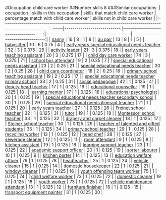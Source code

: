 #Occupation child care worker
##Number skills 8
###Similar occupations:
| occupation                                                                                                  |   skills in this occupation |   skills that match child care worker |   percentage match with child care worker |   skills not in child care worker |
|:------------------------------------------------------------------------------------------------------------|----------------------------:|--------------------------------------:|------------------------------------------:|----------------------------------:|
| [nanny](nanny.md)                                                                                           |                          16 |                                     8 |                                     1     |                                 8 |
| [au pair](au_pair.md)                                                                                       |                          13 |                                     8 |                                     1     |                                 5 |
| [babysitter](babysitter.md)                                                                                 |                          10 |                                     6 |                                     0.75  |                                 4 |
| [early years special educational needs teacher](early_years_special_educational_needs_teacher.md)           |                          32 |                                     3 |                                     0.375 |                                29 |
| [activity leader](activity_leader.md)                                                                       |                          21 |                                     3 |                                     0.375 |                                18 |
| [early years teaching assistant](early_years_teaching_assistant.md)                                         |                          20 |                                     3 |                                     0.375 |                                17 |
| [child day care worker](child_day_care_worker.md)                                                           |                          74 |                                     3 |                                     0.375 |                                71 |
| [school bus attendant](school_bus_attendant.md)                                                             |                           9 |                                     2 |                                     0.25  |                                 7 |
| [special educational needs assistant](special_educational_needs_assistant.md)                               |                          23 |                                     2 |                                     0.25  |                                21 |
| [special educational needs teacher](special_educational_needs_teacher.md)                                   |                          30 |                                     2 |                                     0.25  |                                28 |
| [child care coordinator](child_care_coordinator.md)                                                         |                          18 |                                     2 |                                     0.25  |                                16 |
| [primary school teaching assistant](primary_school_teaching_assistant.md)                                   |                          19 |                                     2 |                                     0.25  |                                17 |
| [special educational needs teacher primary school](special_educational_needs_teacher_primary_school.md)     |                          33 |                                     2 |                                     0.25  |                                31 |
| [social pedagogue](social_pedagogue.md)                                                                     |                          42 |                                     1 |                                     0.125 |                                41 |
| [deputy head teacher](deputy_head_teacher.md)                                                               |                          17 |                                     1 |                                     0.125 |                                16 |
| [educational counsellor](educational_counsellor.md)                                                         |                          19 |                                     1 |                                     0.125 |                                18 |
| [learning mentor](learning_mentor.md)                                                                       |                          17 |                                     1 |                                     0.125 |                                16 |
| [educational psychologist](educational_psychologist.md)                                                     |                          20 |                                     1 |                                     0.125 |                                19 |
| [special educational needs teacher secondary school](special_educational_needs_teacher_secondary_school.md) |                          30 |                                     1 |                                     0.125 |                                29 |
| [special educational needs itinerant teacher](special_educational_needs_itinerant_teacher.md)               |                          21 |                                     1 |                                     0.125 |                                20 |
| [early years teacher](early_years_teacher.md)                                                               |                          27 |                                     1 |                                     0.125 |                                26 |
| [Freinet school teacher](Freinet_school_teacher.md)                                                         |                          32 |                                     1 |                                     0.125 |                                31 |
| [tutor](tutor.md)                                                                                           |                          19 |                                     1 |                                     0.125 |                                18 |
| [Montessori school teacher](Montessori_school_teacher.md)                                                   |                          33 |                                     1 |                                     0.125 |                                32 |
| [drapery and carpet cleaner](drapery_and_carpet_cleaner.md)                                                 |                          18 |                                     1 |                                     0.125 |                                17 |
| [Steiner school teacher](Steiner_school_teacher.md)                                                         |                          30 |                                     1 |                                     0.125 |                                29 |
| [teacher of talented and gifted students](teacher_of_talented_and_gifted_students.md)                       |                          35 |                                     1 |                                     0.125 |                                34 |
| [primary school teacher](primary_school_teacher.md)                                                         |                          29 |                                     1 |                                     0.125 |                                28 |
| [recycling worker](recycling_worker.md)                                                                     |                          13 |                                     1 |                                     0.125 |                                12 |
| [head chef](head_chef.md)                                                                                   |                          28 |                                     1 |                                     0.125 |                                27 |
| [sewerage cleaner](sewerage_cleaner.md)                                                                     |                          12 |                                     1 |                                     0.125 |                                11 |
| [room attendant](room_attendant.md)                                                                         |                           9 |                                     1 |                                     0.125 |                                 8 |
| [kitchen assistant](kitchen_assistant.md)                                                                   |                          19 |                                     1 |                                     0.125 |                                18 |
| [learning support teacher](learning_support_teacher.md)                                                     |                          23 |                                     1 |                                     0.125 |                                22 |
| [academic support officer](academic_support_officer.md)                                                     |                          20 |                                     1 |                                     0.125 |                                19 |
| [sorter labourer](sorter_labourer.md)                                                                       |                          10 |                                     1 |                                     0.125 |                                 9 |
| [kitchen porter](kitchen_porter.md)                                                                         |                          14 |                                     1 |                                     0.125 |                                13 |
| [education welfare officer](education_welfare_officer.md)                                                   |                          79 |                                     1 |                                     0.125 |                                78 |
| [headteacher](headteacher.md)                                                                               |                          25 |                                     1 |                                     0.125 |                                24 |
| [vehicle cleaner](vehicle_cleaner.md)                                                                       |                          15 |                                     1 |                                     0.125 |                                14 |
| [domestic housekeeper](domestic_housekeeper.md)                                                             |                          22 |                                     1 |                                     0.125 |                                21 |
| [window cleaner](window_cleaner.md)                                                                         |                          17 |                                     1 |                                     0.125 |                                16 |
| [youth offending team worker](youth_offending_team_worker.md)                                               |                          75 |                                     1 |                                     0.125 |                                74 |
| [child welfare worker](child_welfare_worker.md)                                                             |                          73 |                                     1 |                                     0.125 |                                72 |
| [domestic cleaner](domestic_cleaner.md)                                                                     |                          19 |                                     1 |                                     0.125 |                                18 |
| [youth worker](youth_worker.md)                                                                             |                          73 |                                     1 |                                     0.125 |                                72 |
| [vehicle maintenance attendant](vehicle_maintenance_attendant.md)                                           |                          13 |                                     1 |                                     0.125 |                                12 |
| [furniture finisher](furniture_finisher.md)                                                                 |                          16 |                                     1 |                                     0.125 |                                15 |
| [transport equipment painter](transport_equipment_painter.md)                                               |                          31 |                                     1 |                                     0.125 |                                30 |
